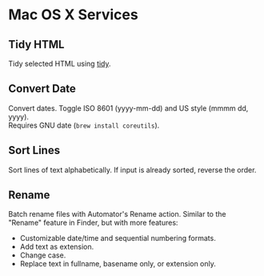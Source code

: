 # Mac OS X Services

## Tidy HTML

Tidy selected HTML using [tidy](http://tidy.sourceforge.net/docs/tidy_man.html).

## Convert Date

Convert dates. Toggle ISO 8601 (yyyy-mm-dd) and US style (mmmm dd, yyyy).  
Requires GNU date (`brew install coreutils`).

## Sort Lines

Sort lines of text alphabetically. If input is already sorted, reverse the order.

## Rename

Batch rename files with Automator's Rename action. Similar to the "Rename" feature in Finder, but with more features:

- Customizable date/time and sequential numbering formats.
- Add text as extension.
- Change case.
- Replace text in fullname, basename only, or extension only.

